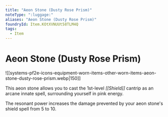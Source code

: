 ```yaml
---
title: "Aeon Stone (Dusty Rose Prism)"
noteType: ":luggage:"
aliases: "Aeon Stone (Dusty Rose Prism)"
foundryId: Item.KOtXVNUUt58TLM4Q
tags:
  - Item
---
```


# Aeon Stone (Dusty Rose Prism)
![[systems-pf2e-icons-equipment-worn-items-other-worn-items-aeon-stone-dusty-rose-prism.webp|150]]

This aeon stone allows you to cast the 1st-level _[[Shield]]_ cantrip as an arcane innate spell, surrounding yourself in pink energy.

The resonant power increases the damage prevented by your aeon stone's shield spell from 5 to 10.
